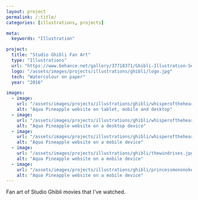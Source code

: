 ```yaml
---
layout: project
permalink: /:title/
categories: [illustrations, projects]

meta:
  keywords: "Illustration"

project:
  title: "Studio Ghibli Fan Art"
  type: "Illustrations"
  url: "https://www.behance.net/gallery/37718371/Ghibli-Illustration-Series"
  logo: "/assets/images/projects/illustrations/ghibli/logo.jpg"
  tech: "Watercolour on paper"
  year: "2016"

images:
  - image:
    url: "/assets/images/projects/illustrations/ghibli/whisperoftheheart_scene2.jpg"
    alt: "Aqua Pineapple website on tablet, mobile and desktop"
  - image:
    url: "/assets/images/projects/illustrations/ghibli/whisperoftheheart.jpg"
    alt: "Aqua Pineapple website on a desktop device"
  - image:
    url: "/assets/images/projects/illustrations/ghibli/whisperoftheheart_scene4.jpg"
    alt: "Aqua Pineapple website on a mobile device"
  - image:
    url: "/assets/images/projects/illustrations/ghibli/thewindrises.jpg"
    alt: "Aqua Pineapple website on a mobile device"
  - image:
    url: "/assets/images/projects/illustrations/ghibli/princessmononoke.jpg"
    alt: "Aqua Pineapple website on a mobile device"
---
```


<p>Fan art of Studio Ghibli movies that I've watched.</p>
